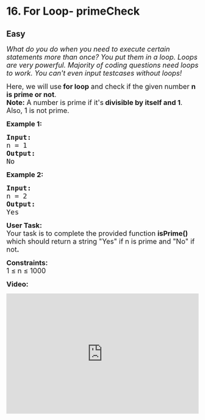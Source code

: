 # 16. For Loop- primeCheck
## Easy 
<div class="problem-statement">
                <p></p><p><em><span style="font-size:18px">What do you do when you need to execute certain statements more than once? You put them in a loop. Loops are very powerful. Majority of coding questions need loops to work. You can't even input testcases without loops!</span></em></p>

<p><span style="font-size:18px">Here, we will use<strong> for loop</strong> and check if the given number <strong>n is prime or not</strong>.<br>
<strong>Note:</strong> A number is prime if it's<strong> divisible by itself and 1</strong>. Also, 1 is not prime.</span></p>

<p><span style="font-size:18px"><strong>Example 1:</strong></span></p>

<pre><span style="font-size:18px"><strong>Input:</strong>
n = 1
<strong>Output:
</strong>No
</span></pre>

<p><span style="font-size:18px"><strong>Example 2:</strong></span></p>

<pre><span style="font-size:18px"><strong>Input:</strong>
n = 2
<strong>Output:
</strong>Yes</span></pre>

<p><span style="font-size:18px"><strong>User Task: </strong><br>
Your task is to complete the provided function <strong>isPrime() </strong>which should return a string "Yes" if n is prime and "No" if not<strong>.</strong></span></p>

<p><span style="font-size:18px"><strong>Constraints:</strong><br>
1 ≤ n ≤ 1000</span></p>

<p><strong><span style="font-size:18px">Video:</span></strong></p>

<p><iframe frameborder="0" height="315" src="https://www.youtube.com/embed/MbEVFhucVa0" width="560" style="max-width: 100%;"></iframe></p>
 <p></p>
            </div>